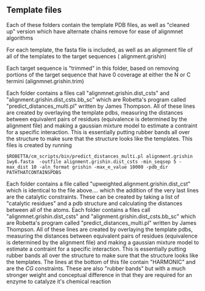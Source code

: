 ## Template files

Each of these folders contain the template PDB files, as well as "cleaned up" version which have alternate chains remove for ease of alignmnet algorithms

For each template, the fasta file is included, as well as an alignment file of all of the templates to the target sequences ( alignment.grishin)

Each target sequence is "trimmed" in this folder, based on removing portions of the target sequence that have 0 coverage at either the N or C termini (alignmnet.grishin.trim)

Each folder contains a files call "alignmnet.grishin.dist_csts" and "alignment.grishin.dist_csts.bb_sc" which are Robetta's program called "predict_distances_multi.pl" written by James Thompson. All of these lines are created by overlaying the template pdbs, measuring the distances between equivalent pairs of residues (equivalence is determined by the alignment file) and making a gaussian mixture model to estimate a contraint for a specific interaction. This is essentially putting rubber bands all over the structure to make sure that the structure looks like the templates.
This files is created by running
```
$ROBETTA/cm_scripts/bin/predict_distances_multi.pl alignment.grishin 1wy6.fasta  -outfile alignment.grishin.dist_csts -min_seqsep 5 -max_dist 10 -aln_format grishin -max_e_value 10000 -pdb_dir PATHTHATCONTAINSPDBS
```

Each folder contains a file called "upweighted.alignment.grishin.dist_cst" which is identical to the file above.... which the addition of 
the very last lines are the catalytic constraints. These can be created by taking a list of "catalytic residues" and a pdb structure and calculating the distances between all of the atoms. 
Each folder contains a files call "alignmnet.grishin.dist_csts" and "alignment.grishin.dist_csts.bb_sc" which are Robetta's program called "predict_distances_multi.pl" written by James Thompson. All of these lines are created by overlaying the template pdbs, measuring the distances between equivalent pairs of residues (equivalence is determined by the alignment file) and making a gaussian mixture model to estimate a contraint for a specific interaction. This is essentially putting rubber bands all over the structure to make sure that the structure looks like the templates.
The lines at the bottom of this file contain "HARMONIC" and are the *CG* constraints.
These are also "rubber bands" but with a much stronger weight and conceptual difference in that they are required for an enzyme to catalyze it's chemical reaction
